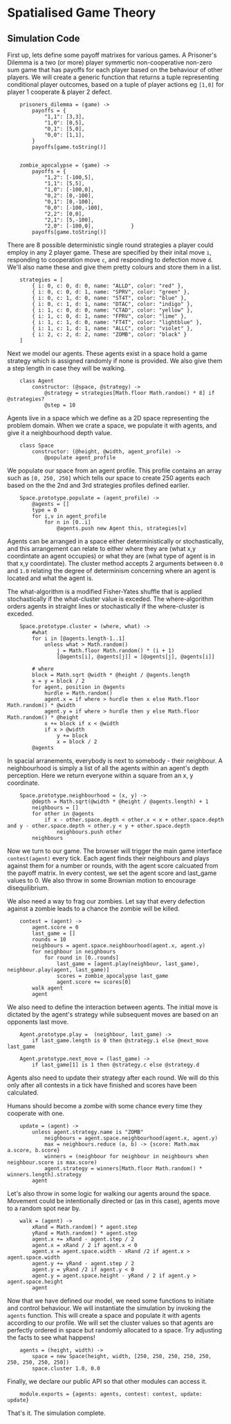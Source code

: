 # Spatialised Game Theory

## Simulation Code

First up, lets define some payoff matrixes for various games.  A Prisoner's Dilemma is a two (or more) player symmertic non-cooperative non-zero sum game that has payoffs for each player based on the behaviour of other players.  We will create a generic function that returns a tuple representing conditional player outcomes, based on a tuple of player actions eg `[1,0]` for player 1 cooperate & player 2 defect.


		prisoners_dilemma = (game) ->
			payoffs = {
				"1,1": [3,3],
				"1,0": [0,5],
				"0,1": [5,0],
				"0,0": [1,1],
			}
			payoffs[game.toString()]


		zombie_apocalypse = (game) ->
			payoffs = {
				"1,2": [-100,5],
				"1,1": [5,5],
				"1,0": [-100,0],
				"0,2": [0,-100],
				"0,1": [0,-100],
				"0,0": [-100,-100],
				"2,2": [0,0],
				"2,1": [5,-100],
				"2,0": [-100,0],			}
			payoffs[game.toString()]


There are 8 possible deterministic single round strategies a player could employ in any 2 player game.  These are specified by their inital move `i`, responding to cooperation move `c`, and responding to defection move `d`.  We'll also name these and give them pretty colours and store them in a list.


		strategies = [
			{ i: 0, c: 0, d: 0, name: "ALLD", color: "red" },
			{ i: 0, c: 0, d: 1, name: "SPRV", color: "green" },
			{ i: 0, c: 1, d: 0, name: "ST4T", color: "blue" },
			{ i: 0, c: 1, d: 1, name: "DTAC", color: "indigo" },
			{ i: 1, c: 0, d: 0, name: "CTAD", color: "yellow" },
			{ i: 1, c: 0, d: 1, name: "FPRV", color: "lime" },
			{ i: 1, c: 1, d: 0, name: "FT4T", color: "lightblue" },
			{ i: 1, c: 1, d: 1, name: "ALLC", color: "violet" },
			{ i: 2, c: 2, d: 2, name: "ZOMB", color: "black" }
		]


Next we model our agents.  These agents exist in a space hold a game strategy which is assigned randomly if none is provided.  We also give them a step length in case they will be walking.


		class Agent
			constructor: (@space, @strategy) ->
				@strategy = strategies[Math.floor Math.random() * 8] if @strategies?
				@step = 10


Agents live in a space which we define as a 2D space representing the problem domain.  When we crate a space, we populate it with agents, and give it a neighbourhood depth value.


		class Space
			constructor: (@height, @width, agent_profile) ->
				@populate agent_profile


We populate our space from an agent profile.  This profile contains an array such as `[0, 250, 250]` which tells our space to create 250 agents each based on the the 2nd and 3rd strategies profiles defined earlier.


		Space.prototype.populate = (agent_profile) ->
			@agents = []
			type = 0
			for i,v in agent_profile
				for n in [0..i]
					@agents.push new Agent this, strategies[v]


Agents can be arranged in a space either deterministically or stochastically, and this arrangement can relate to either where they are (what x,y coordintate an agent occupies) or what they are (what type of agent is in that x,y coordintate).  The cluster method accepts 2 arguments between `0.0` and `1.0` relating the degree of determinism concerning where an agent is located and what the agent is.

The what-algorithm is a modified Fisher-Yates shuffle that is applied stochastically if the what-cluster value is exceded.  The where-algorithm orders agents in straight lines or stochastically if the where-cluster is exceded.


		Space.prototype.cluster = (where, what) ->
			#what
			for i in [@agents.length-1..1]
				unless what > Math.random()
					j = Math.floor Math.random() * (i + 1)
					[@agents[i], @agents[j]] = [@agents[j], @agents[i]]

			# where
			block = Math.sqrt @width * @height / @agents.length
			x = y = block / 2
			for agent, position in @agents
				hurdle = Math.random()
				agent.x = if where > hurdle then x else Math.floor Math.random() * @width
				agent.y = if where > hurdle then y else Math.floor Math.random() * @height
				x += block if x < @width
				if x > @width 
					y += block
					x = block / 2
			@agents


In spacial arranements, everybody is next to somebody - their neighbour.  A neighbourhood is simply a list of all the agents within an agent's depth perception.  Here we return everyone within a square from an x, y coordinate.


		Space.prototype.neighbourhood = (x, y) ->
			@depth = Math.sqrt(@width * @height / @agents.length) + 1
			neighbours = []
			for other in @agents
				if x - other.space.depth < other.x < x + other.space.depth and y - other.space.depth < other.y < y + other.space.depth
					neighbours.push other
			neighbours


Now we turn to our game.  The browser will trigger the main game interface `contest(agent)` every tick.  Each agent finds their neighbours and plays against them for a number or rounds, with the agent score calcuated from the payoff matrix.  In every contest, we set the agent score and last_game values to 0.  We also throw in some Brownian motion to encourage disequilibrium.

We also need a way to frag our zombies.  Let say that every defection against a zombie leads to a chance the zombie will be killed.


		contest = (agent) ->
			agent.score = 0
			last_game = []
			rounds = 10
			neighbours = agent.space.neighbourhood(agent.x, agent.y)
			for neighbour in neighbours
				for round in [0..rounds]
					last_game = [agent.play(neighbour, last_game), neighbour.play(agent, last_game)]
					scores = zombie_apocalypse last_game
					agent.score += scores[0]
			walk agent
			agent
			

We also need to define the interaction between agents.  The initial move is dictated by the agent's strategy while subsequent moves are based on an opponents last move.


		Agent.prototype.play =  (neighbour, last_game) ->
			if last_game.length is 0 then @strategy.i else @next_move last_game

		Agent.prototype.next_move = (last_game) ->
			if last_game[1] is 1 then @strategy.c else @strategy.d


Agents also need to update their strategy after each round.  We will do this only after all contests in a tick have finished and scores have been calculated.

Humans should become a zombe with some chance every time they cooperate with one.

		update = (agent) ->
			unless agent.strategy.name is "ZOMB"
				neighbours = agent.space.neighbourhood(agent.x, agent.y)
				max = neighbours.reduce (a, b) -> {score: Math.max a.score, b.score}
				winners = (neighbour for neighbour in neighbours when neighbour.score is max.score)
				agent.strategy = winners[Math.floor Math.random() * winners.length].strategy 
			agent


Let's also throw in some logic for walking our agents around the space.  Movement could be intentionally directed or (as in this case), agents move to a random spot near by.


		walk = (agent) ->
			xRand = Math.random() * agent.step
			yRand = Math.random() * agent.step
			agent.x += xRand - agent.step / 2
			agent.x = xRand / 2 if agent.x < 0
			agent.x = agent.space.width - xRand /2 if agent.x > agent.space.width
			agent.y += yRand - agent.step / 2
			agent.y = yRand /2 if agent.y < 0
			agent.y = agent.space.height - yRand / 2 if agent.y > agent.space.height
			agent


Now that we have defined our model, we need some functions to initiate and control behaviour.  We will instantiate the simulation by invoking the `agents` function.  This will create a space and populate it with agents according to our profile.  We will set the cluster values so that agents are perfectly ordered in space but randomly allocated to a space.  Try adjusting the facts to see what happens! 


		agents = (height, width) ->
			space = new Space(height, width, [250, 250, 250, 250, 250, 250, 250, 250, 250])
			space.cluster 1.0, 0.0


Finally, we declare our public API so that other modules can access it.


		module.exports = {agents: agents, contest: contest, update: update}


That's it. The simulation complete.